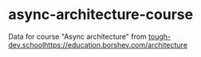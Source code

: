 # async-architecture-course
Data for course "Async architecture" from [tough-dev.school](https://education.borshev.com/architecture)https://education.borshev.com/architecture

